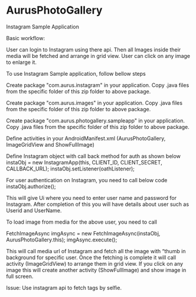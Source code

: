AurusPhotoGallery
=================

Instagram Sample Application

Basic workflow:

User can login to Instagram using there api.
Then all Images inside their media will be fetched and arrange in grid view. User can click on any image to enlarge it.



To use
Instagram Sample application, follow bellow steps

Create package "com.aurus.instagram" in your application. Copy .java files from the specific folder of this zip folder to above package.

Create package "com.aurus.images" in your application. Copy .java files from the specific folder of this zip folder to above package.

Create package "com.aurus.photogallery.sampleapp" in your application. Copy .java files from the specific folder of this zip folder to above package.

Define activities in your AndroidManifest.xml (AurusPhotoGallery, ImageGridView and ShowFullImage)

Define Instagram object with call back method for auth as shown below
instaObj = new InstagramApp(this, CLIENT_ID, CLIENT_SECRET, CALLBACK_URL); instaObj.setListener(oathListener);

For user authentication on Instagram, you need to call below code
instaObj.authorize();

This will give Ui where you need to enter user name and password for Instagram. After completion of this you will have details about user such as Userid and UserName.

To load image from media for the above user, you need to call

FetchImageAsync imgAsync = new FetchImageAsync(instaObj, AurusPhotoGallery.this); imgAsync.execute();

This will call media url of Instagram and fetch all the image with “thumb in background for specific user. Once the fetching is complete it will call activity (ImageGridView) to arrange them in grid view. If you click on any image this will create another activity (ShowFullImage) and show image in full screen.



Issue:
Use instagram api to fetch tags by selfie.

